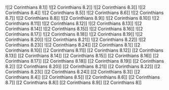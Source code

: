 ![[2 Corinthians 8.1]]
![[2 Corinthians 8.2]]
![[2 Corinthians 8.3]]
![[2 Corinthians 8.4]]
![[2 Corinthians 8.5]]
![[2 Corinthians 8.6]]
![[2 Corinthians 8.7]]
![[2 Corinthians 8.8]]
![[2 Corinthians 8.9]]
![[2 Corinthians 8.10]]
![[2 Corinthians 8.11]]
![[2 Corinthians 8.12]]
![[2 Corinthians 8.13]]
![[2 Corinthians 8.14]]
![[2 Corinthians 8.15]]
![[2 Corinthians 8.16]]
![[2 Corinthians 8.17]]
![[2 Corinthians 8.18]]
![[2 Corinthians 8.19]]
![[2 Corinthians 8.20]]
![[2 Corinthians 8.21]]
![[2 Corinthians 8.22]]
![[2 Corinthians 8.23]]
![[2 Corinthians 8.24]]
[[2 Corinthians 8.1]]
[[2 Corinthians 8.10]]
[[2 Corinthians 8.11]]
[[2 Corinthians 8.12]]
[[2 Corinthians 8.13]]
[[2 Corinthians 8.14]]
[[2 Corinthians 8.15]]
[[2 Corinthians 8.16]]
[[2 Corinthians 8.17]]
[[2 Corinthians 8.18]]
[[2 Corinthians 8.19]]
[[2 Corinthians 8.2]]
[[2 Corinthians 8.20]]
[[2 Corinthians 8.21]]
[[2 Corinthians 8.22]]
[[2 Corinthians 8.23]]
[[2 Corinthians 8.24]]
[[2 Corinthians 8.3]]
[[2 Corinthians 8.4]]
[[2 Corinthians 8.5]]
[[2 Corinthians 8.6]]
[[2 Corinthians 8.7]]
[[2 Corinthians 8.8]]
[[2 Corinthians 8.9]]
[[2 Corinthians 8]]
